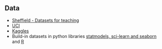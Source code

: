 Data
----
- [Sheffield - Datasets for teaching](https://www.sheffield.ac.uk/mash/data)
- [UCI](http://archive.ics.uci.edu/ml/datasets.html)
- [Kaggles](https://www.kaggle.com/datasets)
- Build-in datasets in python libraries [statmodels, sci-learn and seaborn](https://kolesnikov.ga/Datasets_in_Python/)
  and [R](https://stat.ethz.ch/R-manual/R-devel/library/datasets/html/00Index.html)
